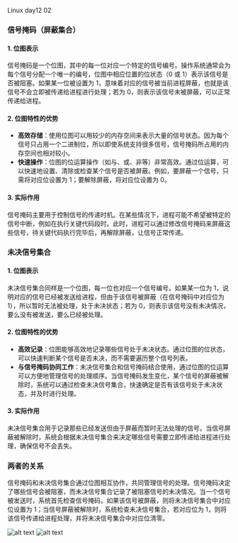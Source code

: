Linux day12 02

### 信号掩码（屏蔽集合）
#### 1. 位图表示
信号掩码是一个位图，其中的每一位对应一个特定的信号编号。操作系统通常会为每个信号分配一个唯一的编号，位图中相应位置的位状态（0 或 1）表示该信号是否被阻塞。如果某一位被设置为 1，意味着对应的信号被当前进程屏蔽，也就是该信号不会立即被传递给进程进行处理；若为 0，则表示该信号未被屏蔽，可以正常传递给进程。

#### 2. 位图特性的优势
- **高效存储**：使用位图可以用较少的内存空间来表示大量的信号状态。因为每个信号只占用一个二进制位，所以即使系统支持很多信号，信号掩码所占用的内存空间也相对较小。
- **快速操作**：位图的位运算操作（如与、或、非等）非常高效。通过位运算，可以快速地设置、清除或检查某个信号是否被屏蔽。例如，要屏蔽一个信号，只需将对应位设置为 1；要解除屏蔽，将对应位设置为 0。

#### 3. 实际作用
信号掩码主要用于控制信号的传递时机。在某些情况下，进程可能不希望被特定的信号中断，例如在执行关键代码段时。此时，进程可以通过修改信号掩码来屏蔽这些信号，待关键代码执行完毕后，再解除屏蔽，让信号正常传递。

### 未决信号集合
#### 1. 位图表示
未决信号集合同样是一个位图，每一位也对应一个信号编号。如果某一位为 1，说明对应的信号已经被发送给进程，但由于该信号被屏蔽（在信号掩码中对应位为 1），所以暂时无法被处理，处于未决状态；若为 0，则表示该信号没有未决情况，要么没有被发送，要么已经被处理。

#### 2. 位图特性的优势
- **高效记录**：位图能够高效地记录哪些信号处于未决状态。通过位图的位状态，可以快速判断某个信号是否未决，而不需要遍历整个信号列表。
- **与信号掩码协同工作**：未决信号集合和信号掩码结合使用，通过位图的位运算可以方便地管理信号的处理顺序。当信号掩码发生变化，某个信号的屏蔽被解除时，系统可以通过检查未决信号集合，快速确定是否有该信号处于未决状态，并及时进行处理。

#### 3. 实际作用
未决信号集合用于记录那些已经发送但由于屏蔽而暂时无法处理的信号。当信号屏蔽被解除时，系统会根据未决信号集合来决定哪些信号需要立即传递给进程进行处理，确保信号不会丢失。

### 两者的关系
信号掩码和未决信号集合通过位图相互协作，共同管理信号的处理。信号掩码决定了哪些信号会被阻塞，而未决信号集合记录了被阻塞信号的未决情况。当一个信号被发送时，系统首先检查信号掩码，如果该信号被屏蔽，则将未决信号集合中对应位设置为 1；当信号屏蔽被解除时，系统检查未决信号集合，若对应位为 1，则将该信号传递给进程处理，并将未决信号集合中对应位清零。

![alt text](<屏幕截图 2025-04-22 151122.png>)
![alt text](<屏幕截图 2025-04-20 145304.png>)